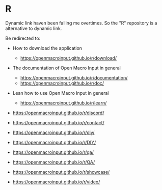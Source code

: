 # R
Dynamic link haven been failing me overtimes. So the "R" repository is a alternative to dynamic link.


Be redirected to:
- How to download the application
  - https://openmacroinput.github.io/r/download/
- The documentation of Open Macro Input in general
  - https://openmacroinput.github.io/r/documentation/
  - https://openmacroinput.github.io/r/doc/
- Lean how to use Open Macro Input in general
  - https://openmacroinput.github.io/r/learn/
  
    
- https://openmacroinput.github.io/r/discord/
- https://openmacroinput.github.io/r/contact/
  
- https://openmacroinput.github.io/r/diy/
- https://openmacroinput.github.io/r/DIY/
   
- https://openmacroinput.github.io/r/qa/
- https://openmacroinput.github.io/r/QA/
  
- https://openmacroinput.github.io/r/showcase/
- https://openmacroinput.github.io/r/video/
 
